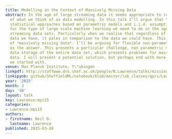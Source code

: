 ```yaml
---
title: Modelling in the Context of Massively Missing Data
abstract: In the age of large streaming data it seems appropriate to revisit the foundations
  of what we think of as data modelling. In this talk I’ll argue that traditional
  statistical approaches based on parametric models and i.i.d. assumptions are inappropriate
  for the type of large scale machine learning we need to do in the age of massive
  streaming data sets. Particularly when we realise that regardless of the size of
  data we have, it pales in comparison to the data we could have. This is the domain
  of *massively missing data*. I’ll be arguing for flexible non-parametric models
  as the answer. This presents a particular challenge, non parametric models require
  data storage of the entire data set, which presents problems for massive, streaming
  data. I will present a potential solution, but perhaps end with more questions than
  we started with.
venue: Max Planck Institute, T\"ubingen
linkpdf: http://staffwww.dcs.shef.ac.uk/people/N.Lawrence/talks/missingdata_tuebingen15.pdf
linkipynb: github/SheffieldML/notebook/blob/master/lab_classes/gprs/Low%20Rank%20Gaussian%20Processes.ipynb
year: '2015'
month: 3
day: '18'
layout: talk
key: Lawrence:mpi15
categories:
- Lawrence:mpi15
authors:
- firstname: Neil D.
  lastname: Lawrence
published: 2015-03-18
---
```

